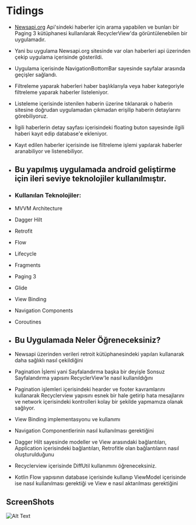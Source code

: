 # Tidings
- [Newsapi.org](https://newsapi.org/) Api'sindeki haberler için arama yapabilen ve bunları bir Paging 3 kütüphanesi kullanılarak RecyclerView'da görüntülenebilen bir uygulamadır.
- Yani bu uygulama Newsapi.org sitesinde var olan haberleri api üzerinden çekip uygulama içerisinde gösterildi.
- Uygulama içerisinde NavigationBottomBar sayesinde sayfalar arasında geçişler sağlandı.
- Filtreleme yaparak haberleri haber başlıklarıyla veya haber kategoriyle filtreleme yaparak haberler listeleniyor.
- Listeleme içerisinde istenilen haberin üzerine tıklanarak o haberin sitesine doğrudan uygulamadan çıkmadan erişilip haberin detaylarını görebiliyoruz.
- İlgili haberlerin detay sayfası içerisindeki floating buton sayesinde ilgili haberi kayıt edip database'e ekleniyor. 
- Kayıt edilen haberler içerisinde ise filtreleme işlemi yapılarak haberler aranabiliyor ve listenebiliyor.

- ## Bu yapılmış uygulamada android geliştirme için ileri seviye teknolojiler kullanılmıştır.
- ### Kullanılan Teknolojiler:
- MVVM Architecture
- Dagger Hilt
- Retrofit
- Flow
- Lifecycle
- Fragments
- Paging 3
- Glide
- View Binding
- Navigation Components
- Coroutines 
- ## Bu Uygulamada Neler Öğreneceksiniz?
- Newsapi üzerinden verileri retroit kütüphanesindeki yapıları kullanarak daha sağlıklı nasıl çekildiğini
- Pagination İşlemi yani Sayfalandırma başka bir deyişle Sonsuz Sayfalandırma yapısını RecyclerView'le nasıl kullanıldığını
- Pagination işlemleri içerisindeki hearder ve footer kavramlarını kullanarak Recyclerview yapısını esnek bir hale getirip hata mesajlarını ve network içerisindeki kontrolleri kolay bir şekilde yapmamıza olanak sağlıyor.
- View Binding implementasyonu ve kullanımı
- Navigation Componentlerinin nasıl kullanılması gerektiğini
- Dagger Hilt sayesinde modeller ve View arasındaki bağlantıları, Application içerisindeki bağlantıları, Retrofitle olan bağlantıların nasıl oluşturulduğunu 
- Recyclerview içerisinde DiffUtil kullanımını öğreneceksiniz.
- Kotlin Flow yapısının database içerisinde kullanıp ViewModel içerisinde ise nasıl kullanılması gerektiği ve View e nasıl aktarılması gerektiğini 
## ScreenShots

![Alt Text](https://github.com/halilkrkn/Tidings/blob/master/screenshots/tidings.gif)
